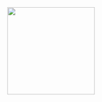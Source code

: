 <img src="https://raw.githubusercontent.com/eliaslehman/my_site/master/images/logo.jpeg" height="200">
